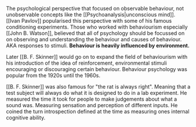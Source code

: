 The psychological perspective that focused on observable behaviour, not unobservable concepts like the [[Psychoanalysis|unconscious mind]]. [[Ivan Pavlov]] popularised this perspective with some of his famous conditioning experiments. Those who worked with behaviourism especially [[John B. Watson]],  believed that all of psychology should be focussed on on observing and understanding the behaviour and causes of behaviour. AKA responses to stimuli. **Behaviour is heavily influenced by environment.**

Later [[B. F. Skinner]] would go on to expand the field of behaviourism with his introduction of the idea of reinforcement, environmental stimuli encouraging or discouraging certain behaviour. Behaviour psychology was popular from the 1920s until the 1960s.

[[B. F. Skinner]] was also famous for "the rat is always right". Meaning that a test subject will always do what it is designed to do in a lab experiment. He measured the time it took for people to make judgements about what a sound was. Measuring sensation and perception of different inputs. He coined the turn introspection defined at the time as measuring ones internal cognitive ability. 
